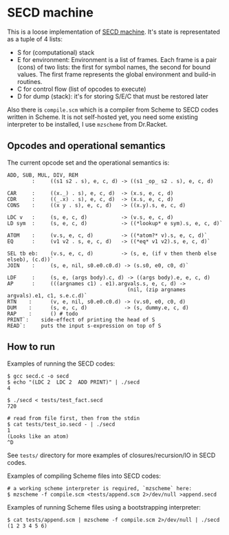 SECD machine
============

This is a loose implementation of [SECD machine](http://en.wikipedia.org/wiki/SECD). 
It's state is representated as a tuple of 4 lists:
* S for (computational) stack
* E for environment:
        Environment is a list of frames.
        Each frame is a pair (cons) of two lists:
            the first for symbol names, 
            the second for bound values.
        The first frame represents the global environment and build-in routines.
* C for control flow (list of opcodes to execute)
* D for dump (stack): it's for storing S/E/C that must be restored later

Also there is `compile.scm` which is a compiler from Scheme to SECD codes written in Scheme. It is not self-hosted yet, you need some existing interpreter to be installed, I use `mzscheme` from Dr.Racket.


Opcodes and operational semantics
---------------------------------

The current opcode set and the operational semantics is:

    ADD, SUB, MUL, DIV, REM
            :     ((s1 s2 . s), e, c, d) -> ((s1 _op_ s2 . s), e, c, d)

    CAR     :     ((x._) . s), e, c, d)  -> (x.s, e, c, d)
    CDR     :     ((_.x) . s), e, c, d)  -> (x.s, e, c, d)
    CONS    :     ((x y . s), e, c, d)   -> ((x.y).s, e, c, d)
       
    LDC v   :     (s, e, c, d)           -> (v.s, e, c, d)
    LD sym  :     (s, e, c, d)           -> ((*lookup* e sym).s, e, c, d)`

    ATOM    :     (v.s, e, c, d)         -> ((*atom?* v).s, e, c, d)` 
    EQ      :     (v1 v2 . s, e, c, d)   -> ((*eq* v1 v2).s, e, c, d)`

    SEL tb eb:    (v.s, e, c, d)         -> (s, e, (if v then thenb else elseb), (c.d))`
    JOIN    :     (s, e, nil, s0.e0.c0.d) -> (s.s0, e0, c0, d)`

    LDF     :     (s, e, (args body).c, d) -> ((args body).e, e, c, d)
    AP      :     (((argnames c1) . e1).argvals.s, e, c, d) -> 
                                           (nil, (zip argnames argvals).e1, c1, s.e.c.d)`
    RTN    :      (v, e, nil, s0.e0.c0.d) -> (v.s0, e0, c0, d)
    DUM    :      (s, e, c, d)            -> (s, dummy.e, c, d)
    RAP    :      () # todo
    PRINT`:    side-effect of printing the head of S
    READ`:     puts the input s-expression on top of S


How to run
----------

Examples of running the SECD codes:

    $ gcc secd.c -o secd
    $ echo "(LDC 2  LDC 2  ADD PRINT)" | ./secd
    4

    $ ./secd < tests/test_fact.secd
    720

    # read from file first, then from the stdin
    $ cat tests/test_io.secd - | ./secd
    1
    (Looks like an atom)
    ^D

See `tests/` directory for more examples of closures/recursion/IO in SECD codes.

Examples of compiling Scheme files into SECD codes:

    # a working scheme interpreter is required, `mzscheme` here:
    $ mzscheme -f compile.scm <tests/append.scm 2>/dev/null >append.secd


Examples of running Scheme files using a bootstrapping interpreter:

    $ cat tests/append.scm | mzscheme -f compile.scm 2>/dev/null | ./secd
    (1 2 3 4 5 6)


